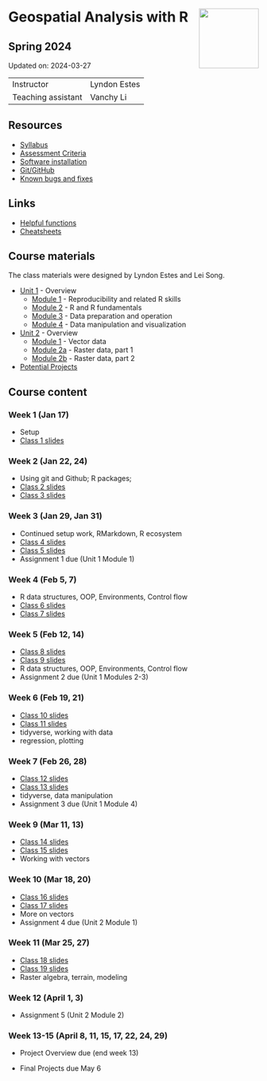 
# Geospatial Analysis with R <img src="https://s28151.pcdn.co/offices/marketing-and-communications/wp-content/blogs.dir/3/files/sites/106/2019/08/CU_Seal_Red_SM_60_75_v4-768x768.png" align="right" width="120" />

## Spring 2024

Updated on: 2024-03-27

<center>

|                    |              |
|:-------------------|:-------------|
| Instructor         | Lyndon Estes |
| Teaching assistant | Vanchy Li    |

</center>

## Resources

- [Syllabus](syllabus.html)
- [Assessment Criteria](assessment.html)
- [Software installation](software-installation.html)
- [Git/GitHub](git-github.html)
- [Known bugs and fixes](bugs-fixes.html)

## Links

- [Helpful functions](helpful_functions.html)
- [Cheatsheets](cheatsheets.html)

## Course materials

The class materials were designed by Lyndon Estes and Lei Song.

- [Unit 1](unit1.html) - Overview
  - [Module 1](unit1-module1.html) - Reproducibility and related R
    skills
  - [Module 2](unit1-module2.html) - R and R fundamentals
  - [Module 3](unit1-module3.html) - Data preparation and operation
  - [Module 4](unit1-module4.html) - Data manipulation and visualization
- [Unit 2](unit2.html) - Overview
  - [Module 1](unit2-module1.html) - Vector data
  - [Module 2a](unit2-module2a.html) - Raster data, part 1
  - [Module 2b](unit2-module2b.html) - Raster data, part 2
- [Potential Projects](projects.html)

## Course content

### Week 1 (Jan 17)

- Setup
- [Class 1 slides](class1.html)

### Week 2 (Jan 22, 24)

- Using git and Github; R packages;
- [Class 2 slides](class2.html)
- [Class 3 slides](class3.html)

### Week 3 (Jan 29, Jan 31)

- Continued setup work, RMarkdown, R ecosystem
- [Class 4 slides](class4.html)
- [Class 5 slides](class5.html)  
- Assignment 1 due (Unit 1 Module 1)

### Week 4 (Feb 5, 7)

- R data structures, OOP, Environments, Control flow
- [Class 6 slides](class6.html)  
- [Class 7 slides](class7.html)

### Week 5 (Feb 12, 14)

- [Class 8 slides](class8.html)  
- [Class 9 slides](class9.html)  
- R data structures, OOP, Environments, Control flow  
- Assignment 2 due (Unit 1 Modules 2-3)

### Week 6 (Feb 19, 21)

- [Class 10 slides](class10.html)
- [Class 11 slides](class11.html)
- tidyverse, working with data
- regression, plotting

### Week 7 (Feb 26, 28)

- [Class 12 slides](class12.html)
- [Class 13 slides](class13.html)  
- tidyverse, data manipulation
- Assignment 3 due (Unit 1 Module 4)

### Week 9 (Mar 11, 13)

- [Class 14 slides](class14.html)  
- [Class 15 slides](class15.html)  
- Working with vectors

### Week 10 (Mar 18, 20)

- [Class 16 slides](class16.html)  
- [Class 17 slides](class17.html)  
- More on vectors
- Assignment 4 due (Unit 2 Module 1)

### Week 11 (Mar 25, 27)

- [Class 18 slides](class18.html)
- [Class 19 slides](class19.html)
- Raster algebra, terrain, modeling

### Week 12 (April 1, 3)

- Assignment 5 (Unit 2 Module 2)

### Week 13-15 (April 8, 11, 15, 17, 22, 24, 29)

- Project Overview due (end week 13)

- Final Projects due May 6
